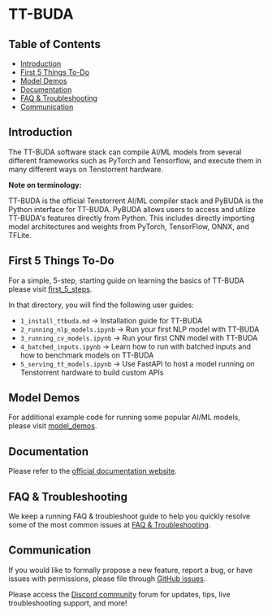 # TT-BUDA

## Table of Contents

- [Introduction](#introduction)
- [First 5 Things To-Do](#first-5-things-to-do)
- [Model Demos](#model-demos)
- [Documentation](#documentation)
- [FAQ & Troubleshooting](#faq--troubleshooting)
- [Communication](#communication)

## Introduction

The TT-BUDA software stack can compile AI/ML models from several different frameworks such as PyTorch and Tensorflow, and execute them in many different ways on Tenstorrent hardware.

**Note on terminology:**

TT-BUDA is the official Tenstorrent AI/ML compiler stack and PyBUDA is the Python interface for TT-BUDA. PyBUDA allows users to access and utilize TT-BUDA's features directly from Python. This includes directly importing model architectures and weights from PyTorch, TensorFlow, ONNX, and TFLite.

## First 5 Things To-Do

For a simple, 5-step, starting guide on learning the basics of TT-BUDA please visit [first_5_steps](first_5_steps/).

In that directory, you will find the following user guides:

- `1_install_ttbuda.md` -> Installation guide for TT-BUDA
- `2_running_nlp_models.ipynb` -> Run your first NLP model with TT-BUDA
- `3_running_cv_models.ipynb` -> Run your first CNN model with TT-BUDA
- `4_batched_inputs.ipynb` -> Learn how to run with batched inputs and how to benchmark models on TT-BUDA
- `5_serving_tt_models.ipynb` -> Use FastAPI to host a model running on Tenstorrent hardware to build custom APIs

## Model Demos

For additional example code for running some popular AI/ML models, please visit [model_demos](model_demos/).

## Documentation

Please refer to the [official documentation website](https://docs.tenstorrent.com/tenstorrent/).

## FAQ & Troubleshooting

We keep a running FAQ & troubleshoot guide to help you quickly resolve some of the most common issues at [FAQ & Troubleshooting](FAQ.md).

## Communication

If you would like to formally propose a new feature, report a bug, or have issues with permissions, please file through [GitHub issues](https://github.com/tenstorrent/tt-buda/issues).

Please access the [Discord community](https://discord.gg/xUHw4tMcRV) forum for updates, tips, live troubleshooting support, and more!
